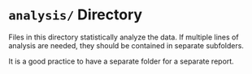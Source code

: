 `analysis/` Directory
=========

Files in this directory statistically analyze the data.  If multiple lines of analysis are needed, they should be contained in separate subfolders.

It is a good practice to have a separate folder for a separate report. 

